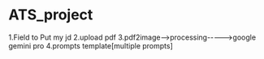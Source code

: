# ATS_project
1.Field to Put my jd
2.upload pdf
3.pdf2image-->processing----->google  gemini pro
4.prompts template[multiple prompts]
